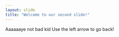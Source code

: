 ```yaml
---
layout: slide
title: "Welcome to our second slide!"
---
```

Aaaaaaye not bad kid
Use the left arrow to go back!
